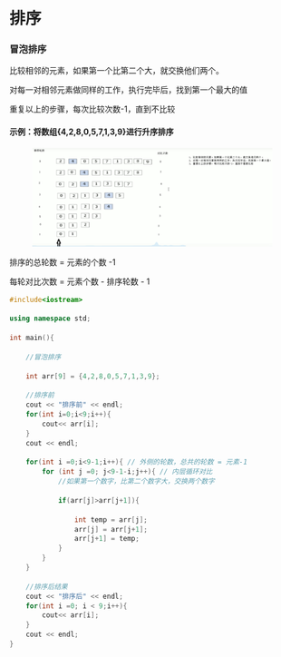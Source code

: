 # 排序

### 冒泡排序

比较相邻的元素，如果第一个比第二个大，就交换他们两个。

对每一对相邻元素做同样的工作，执行完毕后，找到第一个最大的值

重复以上的步骤，每次比较次数-1，直到不比较

#### 示例：将数组{4,2,8,0,5,7,1,3,9}进行升序排序

<figure><img src="../../.gitbook/assets/image (1) (1) (1) (1) (1) (1) (1) (1) (1).png" alt=""><figcaption></figcaption></figure>

排序的总轮数 = 元素的个数 -1&#x20;

每轮对比次数 = 元素个数 - 排序轮数 - 1

```cpp
#include<iostream>

using namespace std;

int main(){

    //冒泡排序

    int arr[9] = {4,2,8,0,5,7,1,3,9};

    //排序前
    cout << "排序前" << endl;
    for(int i=0;i<9;i++){
        cout<< arr[i];
    }
    cout << endl;

    for(int i =0;i<9-1;i++){ // 外侧的轮数，总共的轮数 = 元素-1
        for (int j =0; j<9-1-i;j++){ // 内层循环对比
            //如果第一个数字，比第二个数字大，交换两个数字

            if(arr[j]>arr[j+1]){

                int temp = arr[j];
                arr[j] = arr[j+1];
                arr[j+1] = temp;             
            }
        }
    }

    //排序后结果
    cout << "排序后" << endl;
    for(int i =0; i < 9;i++){
        cout<< arr[i];
    }
    cout << endl;
}
```
